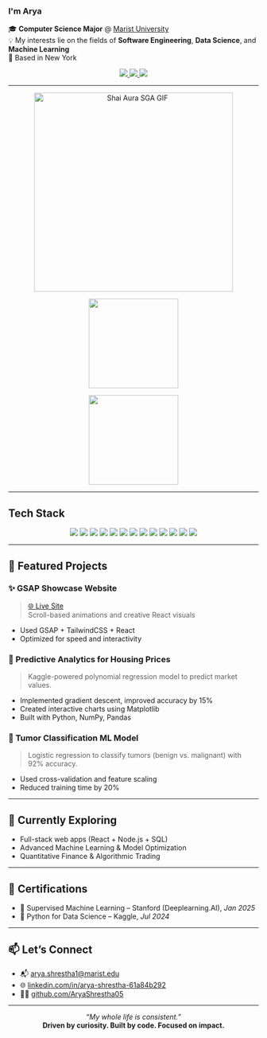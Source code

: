 ### I'm Arya

🎓 **Computer Science Major** @ [Marist University](https://www.marist.edu/)  
💡 My interests lie on the fields of **Software Engineering**, **Data Science**, and **Machine Learning**  
📍 Based in New York 

<p align="center">
  <a href="https://www.linkedin.com/in/arya-shrestha-61a84b292/">
    <img src="https://img.shields.io/badge/LinkedIn-0077B5?style=for-the-badge&logo=linkedin&logoColor=white" />
  </a>
  <a href="mailto:arya.shrestha1@marist.edu">
    <img src="https://img.shields.io/badge/Email-D14836?style=for-the-badge&logo=gmail&logoColor=white" />
  </a>
  <a href="https://github.com/AryaShrestha05">
    <img src="https://img.shields.io/badge/GitHub-181717?style=for-the-badge&logo=github&logoColor=white" />
  </a>
</p>

---

<p align="center">
  <img src="https://media.tenor.com/lbyyv7A9H3EAAAAC/shai-aura-sga-aura.gif" alt="Shai Aura SGA GIF" width="400" />
</p>

<p align="center">
  <img src="https://github-readme-streak-stats.herokuapp.com?user=AryaShrestha05&theme=tokyonight&date_format=M%20j%5B%2C%20Y%5D" height="180" />
</p>

<p align="center">
  <img src="https://github-readme-stats.vercel.app/api/top-langs/?username=AryaShrestha05&layout=compact&theme=tokyonight" height="180" />
</p>

---


## Tech Stack

<p align="center">
  <a href="https://developer.mozilla.org/en-US/docs/Web/JavaScript"><img src="https://img.shields.io/badge/JavaScript-F7DF1E?style=for-the-badge&logo=javascript&logoColor=black" /></a>
  <a href="https://reactjs.org/"><img src="https://img.shields.io/badge/React-20232A?style=for-the-badge&logo=react&logoColor=61DAFB" /></a>
  <a href="https://nextjs.org/"><img src="https://img.shields.io/badge/Next.js-000000?style=for-the-badge&logo=nextdotjs&logoColor=white" /></a>
  <a href="https://www.python.org/"><img src="https://img.shields.io/badge/Python-3776AB?style=for-the-badge&logo=python&logoColor=white" /></a>
  <a href="https://www.java.com/"><img src="https://img.shields.io/badge/Java-ED8B00?style=for-the-badge&logo=java&logoColor=white" /></a>
  <a href="https://tailwindcss.com/"><img src="https://img.shields.io/badge/TailwindCSS-06B6D4?style=for-the-badge&logo=tailwindcss&logoColor=white" /></a>
  <a href="https://www.mysql.com/"><img src="https://img.shields.io/badge/MySQL-4479A1?style=for-the-badge&logo=mysql&logoColor=white" /></a>
  <a href="https://git-scm.com/"><img src="https://img.shields.io/badge/Git-F05032?style=for-the-badge&logo=git&logoColor=white" /></a>
  <a href="https://jupyter.org/"><img src="https://img.shields.io/badge/Jupyter-F37626?style=for-the-badge&logo=jupyter&logoColor=white" /></a>
  <a href="https://pandas.pydata.org/"><img src="https://img.shields.io/badge/Pandas-150458?style=for-the-badge&logo=pandas&logoColor=white" /></a>
  <a href="https://numpy.org/"><img src="https://img.shields.io/badge/NumPy-013243?style=for-the-badge&logo=numpy&logoColor=white" /></a>
  <a href="https://scikit-learn.org/"><img src="https://img.shields.io/badge/Scikit--Learn-F7931E?style=for-the-badge&logo=scikitlearn&logoColor=white" /></a>
  <a href="https://matplotlib.org/"><img src="https://img.shields.io/badge/Matplotlib-11557C?style=for-the-badge&logo=matplotlib&logoColor=white" /></a>
</p>

---

## 🚀 Featured Projects

### ✨ GSAP Showcase Website
> [🌐 Live Site](https://gsap-showcase-arya.vercel.app/)  
> Scroll-based animations and creative React visuals  
- Used GSAP + TailwindCSS + React  
- Optimized for speed and interactivity

### 🏡 Predictive Analytics for Housing Prices
> Kaggle-powered polynomial regression model to predict market values.  
- Implemented gradient descent, improved accuracy by 15%  
- Created interactive charts using Matplotlib  
- Built with Python, NumPy, Pandas  

### 🧠 Tumor Classification ML Model
> Logistic regression to classify tumors (benign vs. malignant) with 92% accuracy.  
- Used cross-validation and feature scaling  
- Reduced training time by 20%  

---

## 🧠 Currently Exploring

- Full-stack web apps (React + Node.js + SQL)  
- Advanced Machine Learning & Model Optimization  
- Quantitative Finance & Algorithmic Trading  

---

## 🏅 Certifications

- 📜 Supervised Machine Learning – Stanford (Deeplearning.AI), *Jan 2025*  
- 📜 Python for Data Science – Kaggle, *Jul 2024*  

---

## 📫 Let’s Connect

- 📬 [arya.shrestha1@marist.edu](mailto:arya.shrestha1@marist.edu)  
- 🌐 [linkedin.com/in/arya-shrestha-61a84b292](https://www.linkedin.com/in/arya-shrestha-61a84b292)  
- 🧑‍💻 [github.com/AryaShrestha05](https://github.com/AryaShrestha05)

---

<p align="center">
  <i>“My whole life is consistent.”</i><br />
  <strong>Driven by curiosity. Built by code. Focused on impact.</strong>
</p>
